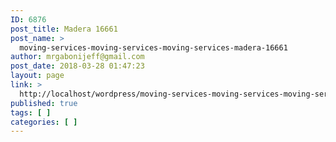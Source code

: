 ```yaml
---
ID: 6876
post_title: Madera 16661
post_name: >
  moving-services-moving-services-moving-services-madera-16661
author: mrgabonijeff@gmail.com
post_date: 2018-03-28 01:47:23
layout: page
link: >
  http://localhost/wordpress/moving-services-moving-services-moving-services-madera-16661/
published: true
tags: [ ]
categories: [ ]
---
```

